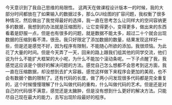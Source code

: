  今天意识到了我自己思维的局限性。 这两天在做课程设计版本一的时候，我的大部分时间都放在了如果输入的数据过多，那么GUI绘图的扩容问题，我权衡了很多种情况，然后做出了我觉得最好的选择，我一直在思考怎么让同样大的空间容纳更多的数据，我想到的办法就是压缩图形，让它变得更小，变得更多，做出来的东西看着是舒服一点，但是也有很多的问题，就是数据不能太多，超过二十个就会出现数据的压缩到看不清，很丑。我只好限定了添加数据的数量，结果发现这样好一些，但是还是感觉不好，因为程序有限制，不能随心所欲的添加。我很烦恼。为此花了大量的时间。但是今天弄了一天，回来的路上跟我们组其他的同学交流，他们说为什么不能扩大框架的大小呢，为什么不能加个滚动条呢。一下子点醒了我，我感觉这应该是个很好的解决问题的方法。感觉自己怎么想都不会思考到这方面，我一直在压缩数据，却没想到去扩大容器。感觉这样做下来程序会更加的美观，也不会有数据个数的限制了。还有代码的长度，做了两小问发现很多代码都是完全重复的，这个时候慢慢理解了什么叫做代码的重构，什么叫做代码的艺术。但是还是对自己的代码很不满意，感觉还是太臃肿，但是没有想到什么更好的解决方法。只能尽自己现在最大的能力，去写出现阶段最好的程序。

